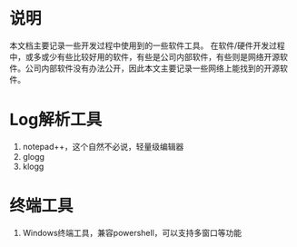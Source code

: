 # 说明
本文档主要记录一些开发过程中使用到的一些软件工具。
在软件/硬件开发过程中，或多或少有些比较好用的软件，有些是公司内部软件，有些则是网络开源软件。公司内部软件没有办法公开，因此本文主要记录一些网络上能找到的开源软件。

# Log解析工具
1. notepad++，这个自然不必说，轻量级编辑器
2. glogg
3. klogg

# 终端工具
1. Windows终端工具，兼容powershell，可以支持多窗口等功能

